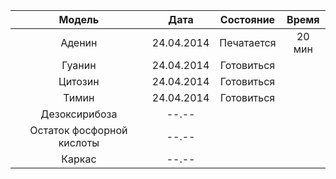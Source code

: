 | Модель       |  Дата    | Состояние  | Время |
|:------------:|:--------:|:----------:|:-----:|
|Аденин        |24.04.2014|Печатается  | 20 мин|
|Гуанин        |24.04.2014|Готовиться  |
|Цитозин       |24.04.2014|Готовиться  |
|Тимин         |24.04.2014|Готовиться  |
|Дезоксирибоза |--.--     |            |
|Остаток фосфорной кислоты|--.--|      |
|Каркас        |--.--     |            |

